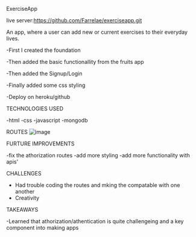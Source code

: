 ExerciseApp

live server:https://github.com/Farrelae/exerciseapp.git

An app, where a user can add new or current exercises to their everyday lives.

-First I created the foundation

-Then added the basic functionallity from the fruits app

-Then added the Signup/Login

-Finally added some css styling

-Deploy on heroku/github


TECHNOLOGIES USED

-html
-css
-javascript
-mongodb

ROUTES
![image](https://user-images.githubusercontent.com/78036860/115477556-2e9bb700-a212-11eb-9091-02bd432f544f.png)

FURTURE IMPROVEMENTS

-fix the athorization routes
-add more styling
-add more functionality with apis'


CHALLENGES

- Had trouble coding the routes and mking the compatable with one another
- Creativity


TAKEAWAYS

-Learned that athorization/athentication is quite challengeing and a key component into making apps

